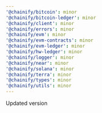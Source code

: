 ```yaml
---
'@chainify/bitcoin': minor
'@chainify/bitcoin-ledger': minor
'@chainify/client': minor
'@chainify/errors': minor
'@chainify/evm': minor
'@chainify/evm-contracts': minor
'@chainify/evm-ledger': minor
'@chainify/hw-ledger': minor
'@chainify/logger': minor
'@chainify/near': minor
'@chainify/solana': minor
'@chainify/terra': minor
'@chainify/types': minor
'@chainify/utils': minor
---
```


Updated version
